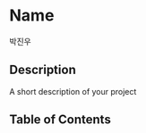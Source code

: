 # Name

박진우

## Description

A short description of your project

## Table of Contents

```{tableofcontents}

```
